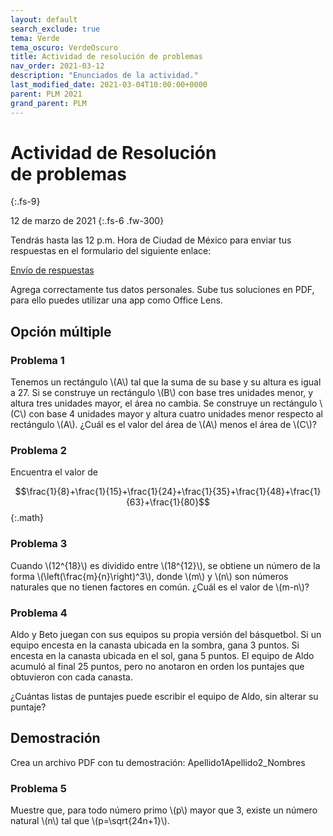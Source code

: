 ```yaml
---
layout: default
search_exclude: true
tema: Verde
tema_oscuro: VerdeOscuro
title: Actividad de resolución de problemas
nav_order: 2021-03-12
description: "Enunciados de la actividad."
last_modified_date: 2021-03-04T10:00:00+0000
parent: PLM 2021
grand_parent: PLM
---
```


# Actividad de Resolución de&nbsp;<span class="deg-sitio deg-sitio-texto">problemas</span>
{:.fs-9}

12 de marzo de 2021
{:.fs-6 .fw-300}

Tendrás hasta las 12 p.m. Hora de Ciudad de México para enviar tus respuestas en el formulario del siguiente enlace:

[Envío de respuestas](https://docs.google.com/forms/d/e/1FAIpQLSevhrsEQQ2Ew7TdUCF8OUPqKuEd7d_hXNrWpI2-Y8tOUHIhZw/viewform?usp=sf_link)

Agrega correctamente tus datos personales. Sube tus soluciones en PDF, para ello puedes utilizar una app como Office Lens.

## Opción múltiple

### Problema&nbsp;<span class="deg-sitio deg-sitio-texto">1</span>
Tenemos un rectángulo \\(A\\) tal que la suma de su base y su altura es igual a 27. Si se construye un rectángulo \\(B\\) con base tres unidades menor, y altura tres unidades mayor, el área no cambia. Se construye un rectángulo  \\(C\\) con base 4 unidades mayor y altura cuatro unidades menor respecto al rectángulo \\(A\\). ¿Cuál es el valor del área de \\(A\\) menos el área de \\(C\\)?

### Problema&nbsp;<span class="deg-sitio deg-sitio-texto">2</span>

Encuentra el valor de

$$\frac{1}{8}+\frac{1}{15}+\frac{1}{24}+\frac{1}{35}+\frac{1}{48}+\frac{1}{63}+\frac{1}{80}$${:.math}

### Problema&nbsp;<span class="deg-sitio deg-sitio-texto">3</span>

Cuando \\(12^{18}\\) es dividido entre \\(18^{12}\\), se obtiene un número de la forma \\(\left(\frac{m}{n}\right)^3\\), donde \\(m\\) y \\(n\\) son números naturales que no tienen factores en común. ¿Cuál es el valor de \\(m-n\\)?

### Problema&nbsp;<span class="deg-sitio deg-sitio-texto">4</span>

Aldo y Beto juegan con sus equipos su propia versión del básquetbol. Si un equipo encesta en la canasta ubicada en la sombra, gana 3 puntos. Si encesta en la canasta ubicada en el sol, gana 5 puntos. El equipo de Aldo acumuló al final 25 puntos, pero no anotaron en orden los puntajes que obtuvieron con cada canasta.

¿Cuántas listas de puntajes puede escribir el equipo de Aldo, sin alterar su puntaje?

## Demostración

Crea un archivo PDF con tu demostración: Apellido1Apellido2_Nombres

### Problema&nbsp;<span class="deg-sitio deg-sitio-texto">5</span>

Muestre que, para todo número primo \\(p\\) mayor que 3, existe un número natural \\(n\\) tal que \\(p=\sqrt{24n+1}\\).